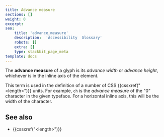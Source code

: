 ```yaml
---
title: Advance measure
sections: []
weight: 0
excerpt: 
seo:
    title: 'advance_measure'
    description:  'Accessibility  Glossary'
    robots: []
    extra: []
    type: stackbit_page_meta
template: docs
---
```



The **advance measure** of a glyph is its _advance width_ or _advance height_, whichever is in the inline axis of the element.

This term is used in the definition of a number of CSS {{cssxref("&lt;length&gt;")}} units.
For example, `ch` is the _advance measure_ of the "0" character in the given typeface.
For a horizontal inline axis, this will be the width of the character.

## See also

- {{cssxref("&lt;length&gt;")}}
